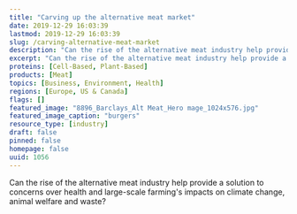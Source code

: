 ```yaml
---
title: "Carving up the alternative meat market"
date: 2019-12-29 16:03:39
lastmod: 2019-12-29 16:03:39
slug: /carving-alternative-meat-market
description: "Can the rise of the alternative meat industry help provide a solution to concerns over health and large-scale farming’s impacts on climate change, animal welfare and&nbsp;waste?"
excerpt: "Can the rise of the alternative meat industry help provide a solution to concerns over health and large-scale farming’s impacts on climate change, animal welfare and&nbsp;waste?"
proteins: [Cell-Based, Plant-Based]
products: [Meat]
topics: [Business, Environment, Health]
regions: [Europe, US & Canada]
flags: []
featured_image: "8896_Barclays_Alt Meat_Hero mage_1024x576.jpg"
featured_image_caption: "burgers"
resource_type: [industry]
draft: false
pinned: false
homepage: false
uuid: 1056
---
```

Can the rise of the alternative meat industry help provide a solution to
concerns over health and large-scale farming's impacts on climate
change, animal welfare and waste?
